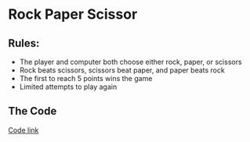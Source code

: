 # Rock Paper Scissor
## Rules: 
- The player and computer both choose either rock, paper, or scissors
- Rock beats scissors, scissors beat paper, and paper beats rock
- The first to reach 5 points wins the game
- Limited attempts to play again

## The Code

[Code link](rock-paper-scissor.py)

